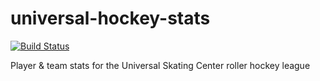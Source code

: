 # universal-hockey-stats

[![Build Status](https://travis-ci.org/ryancarlson/universal-hockey-stats.svg?branch=master)](https://travis-ci.org/ryancarlson/universal-hockey-stats)

Player &amp; team stats for the Universal Skating Center roller hockey league


